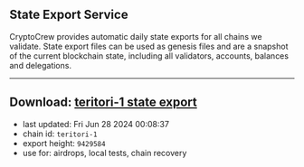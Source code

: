 ## State Export Service
CryptoCrew provides automatic daily state exports for all chains we validate. State export files can be used as genesis files and are a snapshot of the current blockchain state, including all validators, accounts, balances and delegations.

---
**Download: [teritori-1 state export](https://dl-eu2.ccvalidators.com/SERVICE/teritori/teritori-1_export_9429584.json)**
---

- last updated: Fri Jun 28 2024 00:08:37
- chain id: `teritori-1`
- export height: `9429584`
- use for: airdrops, local tests, chain recovery
